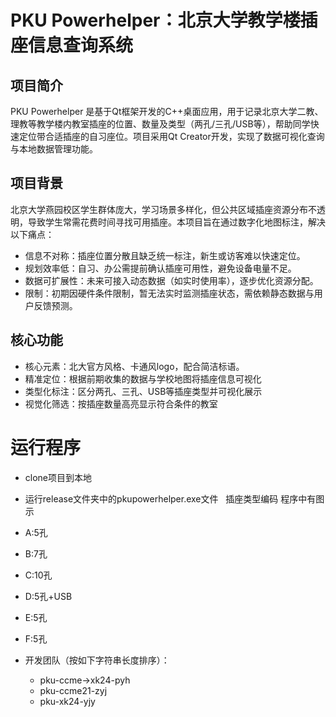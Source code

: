 # PKU Powerhelper：北京大学教学楼插座信息查询系统

## 项目简介

PKU Powerhelper 是基于Qt框架开发的C++桌面应用，用于记录北京大学二教、理教等教学楼内教室插座的位置、数量及类型（两孔/三孔/USB等），帮助同学快速定位带合适插座的自习座位。项目采用Qt Creator开发，实现了数据可视化查询与本地数据管理功能。

## 项目背景

北京大学燕园校区学生群体庞大，学习场景多样化，但公共区域插座资源分布不透明，导致学生常需花费时间寻找可用插座。本项目旨在通过数字化地图标注，解决以下痛点：

-  信息不对称：插座位置分散且缺乏统一标注，新生或访客难以快速定位。
- 规划效率低：自习、办公需提前确认插座可用性，避免设备电量不足。
- 数据可扩展性：未来可接入动态数据（如实时使用率），逐步优化资源分配。
- 限制：初期因硬件条件限制，暂无法实时监测插座状态，需依赖静态数据与用户反馈预测。

## 核心功能

- 核心元素：北大官方风格、卡通风logo，配合简洁标语。
- 精准定位：根据前期收集的数据与学校地图将插座信息可视化
- 类型化标注：区分两孔、三孔、USB等插座类型并可视化展示
- 视觉化筛选：按插座数量高亮显示符合条件的教室

# 运行程序

- clone项目到本地
- 运行release文件夹中的pkupowerhelper.exe文件
 
插座类型编码
程序中有图示
- A:5孔
- B:7孔
- C:10孔
- D:5孔+USB
- E:5孔
- F:5孔
  
- 开发团队（按如下字符串长度排序）：
  - pku-ccme->xk24-pyh 
  - pku-ccme21-zyj 
  - pku-xk24-yjy
